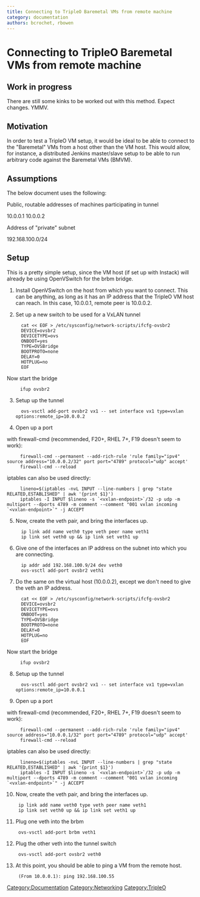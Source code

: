 ```yaml
---
title: Connecting to TripleO Baremetal VMs from remote machine
category: documentation
authors: bcrochet, rbowen
---
```


# Connecting to TripleO Baremetal VMs from remote machine

## Work in progress

There are still some kinks to be worked out with this method. Expect changes. YMMV.

## Motivation

In order to test a TripleO VM setup, it would be ideal to be able to connect to the "Baremetal" VMs from a host other than the VM host. This would allow, for instance, a distributed Jenkins master/slave setup to be able to run arbitrary code against the Baremetal VMs (BMVM).

## Assumptions

The below document uses the following:

Public, routable addresses of machines participating in tunnel

10.0.0.1 10.0.0.2

Address of "private" subnet

192.168.100.0/24

## Setup

This is a pretty simple setup, since the VM host (if set up with Instack) will already be using OpenVSwitch for the brbm bridge.

1. Install OpenVSwitch on the host from which you want to connect. This can be anything, as long as it has an IP address that the TripleO VM host can reach. In this case, 10.0.0.1, remote peer is 10.0.0.2.

2. Set up a new switch to be used for a VxLAN tunnel

         cat << EOF > /etc/sysconfig/network-scripts/ifcfg-ovsbr2
         DEVICE=ovsbr2
         DEVICETYPE=ovs
         ONBOOT=yes
         TYPE=OVSBridge
         BOOTPROTO=none
         DELAY=0
         HOTPLUG=no
         EOF

Now start the bridge

         ifup ovsbr2

3. Setup up the tunnel

         ovs-vsctl add-port ovsbr2 vx1 -- set interface vx1 type=vxlan options:remote_ip=10.0.0.2

4. Open up a port

with firewall-cmd (recommended, F20+, RHEL 7+, F19 doesn't seem to work):

         firewall-cmd --permanent --add-rich-rule 'rule family="ipv4" source address="10.0.0.2/32" port port="4789" protocol="udp" accept'
         firewall-cmd --reload

iptables can also be used directly:

         lineno=$(iptables -nvL INPUT --line-numbers | grep "state RELATED,ESTABLISHED" | awk '{print $1}')
         iptables -I INPUT $lineno -s `<vxlan-endpoint>`/32 -p udp -m multiport --dports 4789 -m comment --comment "001 vxlan incoming `<vxlan-endpoint>`" -j ACCEPT

5. Now, create the veth pair, and bring the interfaces up.

         ip link add name veth0 type veth peer name veth1
         ip link set veth0 up && ip link set veth1 up

6. Give one of the interfaces an IP address on the subnet into which you are connecting.

         ip addr add 192.168.100.9/24 dev veth0
         ovs-vsctl add-port ovsbr2 veth1

7. Do the same on the virtual host (10.0.0.2), except we don't need to give the veth an IP address.

         cat << EOF > /etc/sysconfig/network-scripts/ifcfg-ovsbr2
         DEVICE=ovsbr2
         DEVICETYPE=ovs
         ONBOOT=yes
         TYPE=OVSBridge
         BOOTPROTO=none
         DELAY=0
         HOTPLUG=no
         EOF

Now start the bridge

         ifup ovsbr2

8. Setup up the tunnel

         ovs-vsctl add-port ovsbr2 vx1 -- set interface vx1 type=vxlan options:remote_ip=10.0.0.1

9. Open up a port

with firewall-cmd (recommended, F20+, RHEL 7+, F19 doesn't seem to work):

         firewall-cmd --permanent --add-rich-rule 'rule family="ipv4" source address="10.0.0.1/32" port port="4789" protocol="udp" accept'
         firewall-cmd --reload

iptables can also be used directly:

         lineno=$(iptables -nvL INPUT --line-numbers | grep "state RELATED,ESTABLISHED" | awk '{print $1}')
         iptables -I INPUT $lineno -s `<vxlan-endpoint>`/32 -p udp -m multiport --dports 4789 -m comment --comment "001 vxlan incoming `<vxlan-endpoint>`" -j ACCEPT

10. Now, create the veth pair, and bring the interfaces up.

         ip link add name veth0 type veth peer name veth1
         ip link set veth0 up && ip link set veth1 up

11. Plug one veth into the brbm

         ovs-vsctl add-port brbm veth1

12. Plug the other veth into the tunnel switch

         ovs-vsctl add-port ovsbr2 veth0

13. At this point, you should be able to ping a VM from the remote host.

         (From 10.0.0.1): ping 192.168.100.55

<Category:Documentation> <Category:Networking> <Category:TripleO>
